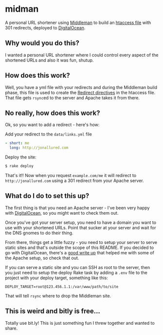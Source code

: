 # midman

A personal URL shortener using [Middleman][m] to build an [htaccess file][h]
with 301 redirects, deployed to [DigitalOcean][d].

[m]: http://middlemanapp.com/
[h]: http://en.wikipedia.org/wiki/Htaccess
[d]: https://www.digitalocean.com/

## Why would you do this?

I wanted a personal URL shortener where I could control every aspect of the
shortened URLs and also it was fun, shutup.

## How does this work?

Well, you have a yml file with your redirects and during the Middleman build
phase, this file is used to create the [Redirect directives][r] in the htaccess
file.  That file gets `rsync`ed to the server and Apache takes it from there.

[r]: http://css-tricks.com/snippets/htaccess/301-redirects/

## No really, how does this work?

Ok, so you want to add a redirect - here's how:

Add your redirect to the `data/links.yml` file

```yaml
- short: me
  long: http://jonallured.com
```

Deploy the site:

```sh
$ rake deploy
```

That's it!! Now when you request `example.com/me` it will redirect to
`http://jonallured.com` using a 301 redirect from your Apache server.

## What do I do to set this up?

The first thing is that you need an Apache server - I've been very happy with
[DigitalOcean][d], so you might want to check them out.

Once you've got your server setup, you need to have a domain you want to use
with your shortened URLs. Point that sucker at your server and wait for the DNS
gnomes to do their thing.

From there, things get a little fuzzy - you need to setup your server to serve
static sites and that's outside the scope of this README. If you decided to go
with DigitalOcean, there's a [good write up][w] that helped me with some of the
Apache setup, so check that out.

[w]: https://www.digitalocean.com/community/articles/how-to-set-up-apache-virtual-hosts-on-ubuntu-12-04-lts

If you can serve a static site and you can SSH as root to the server, then you
just need to setup the deploy Rake task by adding a `.env` file to the project
with your deploy target, something like this:

```
DEPLOY_TARGET=root@123.456.1.1:/var/www/path/to/site
```

That will tell `rsync` where to drop the Middleman site.

## This is weird and bitly is free...

Totally use bit.ly! This is just something fun I threw together and wanted to
share.
